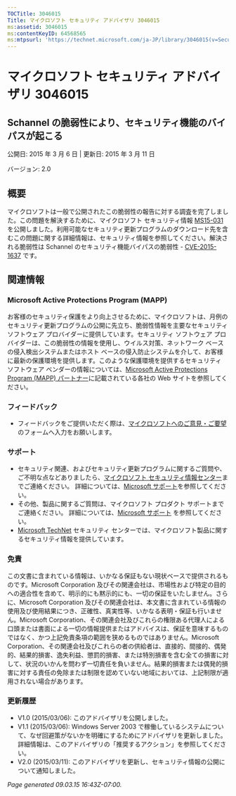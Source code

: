 ```yaml
---
TOCTitle: 3046015
Title: マイクロソフト セキュリティ アドバイザリ 3046015
ms:assetid: 3046015
ms:contentKeyID: 64568565
ms:mtpsurl: 'https://technet.microsoft.com/ja-JP/library/3046015(v=Security.10)'
---
```


マイクロソフト セキュリティ アドバイザリ 3046015
================================================

Schannel の脆弱性により、セキュリティ機能のバイパスが起こる
-----------------------------------------------------------

公開日: 2015 年 3 月 6 日 | 更新日: 2015 年 3 月 11 日

バージョン: 2.0

概要
----

<span id="sectionToggle0"></span>
マイクロソフトは一般で公開されたこの脆弱性の報告に対する調査を完了しました。この問題を解決するために、マイクロソフト セキュリティ情報 [MS15-031](https://go.microsoft.com/fwlink/?linkid=528542) を公開しました。利用可能なセキュリティ更新プログラムのダウンロード先を含むこの問題に関する詳細情報は、セキュリティ情報を参照してください。解決される脆弱性は Schannel のセキュリティ機能バイパスの脆弱性 - [CVE-2015-1637](https://www.cve.mitre.org/cgi-bin/cvename.cgi?name=cve-2015-1637) です。

関連情報
--------

<span id="sectionToggle1"></span>
### Microsoft Active Protections Program (MAPP)

お客様のセキュリティ保護をより向上させるために、マイクロソフトは、月例のセキュリティ更新プログラムの公開に先立ち、脆弱性情報を主要なセキュリティ ソフトウェア プロバイダーに提供しています。セキュリティ ソフトウェア プロバイダーは、この脆弱性の情報を使用し、ウイルス対策、ネットワーク ベースの侵入検出システムまたはホスト ベースの侵入防止システムを介して、お客様に最新の保護環境を提供します。このような保護環境を提供するセキュリティ ソフトウェア ベンダーの情報については、[Microsoft Active Protections Program (MAPP) パートナー](https://go.microsoft.com/fwlink/?linkid=215201)に記載されている各社の Web サイトを参照してください。

### フィードバック

-   フィードバックをご提供いただく際は、[マイクロソフトへのご意見・ご要望](https://support.microsoft.com/kb/?scid=sw;en;1257&amp;showpage=1&amp;ws=technet&amp;sd=tech)のフォームへ入力をお願いします。

### サポート

-   セキュリティ関連、およびセキュリティ更新プログラムに関するご質問や、ご不明な点などありましたら、[マイクロソフト セキュリティ情報センター](https://go.microsoft.com/fwlink/?linkid=21131)までご連絡ください。 詳細については、[Microsoft サポート](https://support.microsoft.com/)を参照してください。
-   その他、製品に関するご質問は、マイクロソフト プロダクト サポートまでご連絡ください。 詳細については、[Microsoft サポート](https://go.microsoft.com/fwlink/?linkid=21155) を参照してください。
-   [Microsoft TechNet](https://go.microsoft.com/fwlink/?linkid=21132) セキュリティ センターでは、マイクロソフト製品に関するセキュリティ情報を提供しています。

### 免責

この文書に含まれている情報は、いかなる保証もない現状ベースで提供されるものです。Microsoft Corporation 及びその関連会社は、市場性および特定の目的への適合性を含めて、明示的にも黙示的にも、一切の保証をいたしません。さらに、Microsoft Corporation 及びその関連会社は、本文書に含まれている情報の使用及び使用結果につき、正確性、真実性等、いかなる表明・保証も行いません。Microsoft Corporation、その関連会社及びこれらの権限ある代理人による口頭または書面による一切の情報提供またはアドバイスは、保証を意味するものではなく、かつ上記免責条項の範囲を狭めるものではありません。Microsoft Corporation、その関連会社及びこれらの者の供給者は、直接的、間接的、偶発的、結果的損害、逸失利益、懲罰的損害、または特別損害を含む全ての損害に対して、状況のいかんを問わず一切責任を負いません。結果的損害または偶発的損害に対する責任の免除または制限を認めていない地域においては、上記制限が適用されない場合があります。

### 更新履歴

-   V1.0 (2015/03/06): このアドバイザリを公開しました。
-   V1.1 (2015/03/06): Windows Server 2003 で稼働しているシステムについて、なぜ回避策がないかを明確にするためにアドバイザリを更新しました。詳細情報は、このアドバイザリの「推奨するアクション」を参照してください。
-   V2.0 (2015/03/11): このアドバイザリを更新し、セキュリティ情報の公開について通知しました。

*Page generated 09.03.15 16:43Z-07:00.*
